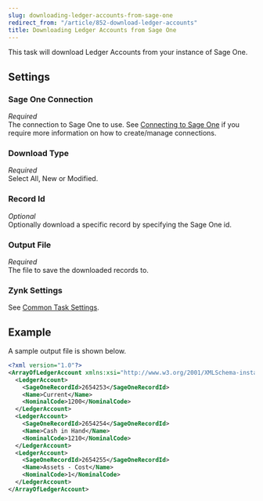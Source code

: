 ```yaml
---
slug: downloading-ledger-accounts-from-sage-one
redirect_from: "/article/852-download-ledger-accounts"
title: Downloading Ledger Accounts from Sage One
---
```

This task will download Ledger Accounts from your instance of Sage One.

## Settings
### Sage One Connection
_Required_  
The connection to Sage One to use. See [Connecting to Sage One](connecting-to-sage-one) if you require more information on how to create/manage connections.

### Download Type
_Required_  
Select All, New or Modified.

### Record Id
_Optional_  
Optionally download a specific record by specifying the Sage One id.

### Output File
_Required_  
The file to save the downloaded records to.

### Zynk Settings
See [Common Task Settings](common-task-settings).

## Example
A sample output file is shown below.
```xml
<?xml version="1.0"?>
<ArrayOfLedgerAccount xmlns:xsi="http://www.w3.org/2001/XMLSchema-instance" xmlns:xsd="http://www.w3.org/2001/XMLSchema">
  <LedgerAccount>
    <SageOneRecordId>2654253</SageOneRecordId>
    <Name>Current</Name>
    <NominalCode>1200</NominalCode>
  </LedgerAccount>
  <LedgerAccount>
    <SageOneRecordId>2654254</SageOneRecordId>
    <Name>Cash in Hand</Name>
    <NominalCode>1210</NominalCode>
  </LedgerAccount>
  <LedgerAccount>
    <SageOneRecordId>2654255</SageOneRecordId>
    <Name>Assets - Cost</Name>
    <NominalCode>1</NominalCode>
  </LedgerAccount>
</ArrayOfLedgerAccount>
```
